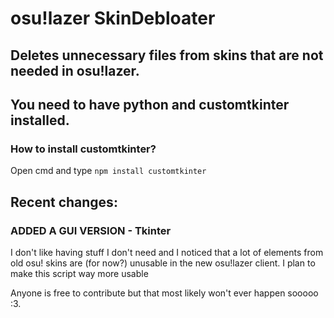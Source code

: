 # osu!lazer SkinDebloater
## Deletes unnecessary files from skins that are not needed in osu!lazer.
## You need to have python and customtkinter installed.
### How to install customtkinter?
Open cmd and type
`npm install customtkinter`

## Recent changes:
### ADDED A GUI VERSION - Tkinter


I don't like having stuff I don't need and I noticed that a lot of elements from old osu! skins are (for now?) unusable in the new osu!lazer client.
I plan to make this script way more usable

Anyone is free to contribute but that most likely won't ever happen sooooo :3.
